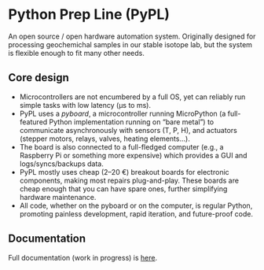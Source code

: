 # Python Prep Line (PyPL)

An open source / open hardware automation system. Originally designed for processing geochemichal samples in our stable isotope lab, but the system is flexible enough to fit many other needs.

## Core design

* Microcontrollers are not encumbered by a full OS, yet can reliably run simple tasks with low latency (μs to ms).
* PyPL uses a *pyboard*, a microcontroller running MicroPython (a full-featured Python implementation running on “bare metal”) to communicate asynchronously with sensors
(T, P, H), and actuators (stepper motors, relays, valves, heating elements...).
* The board is also connected to a full-fledged computer (e.g., a Raspberry Pi or something more expensive) which provides a GUI and logs/syncs/backups data.
* PyPL mostly uses cheap (2–20 €) breakout boards for electronic components, making most repairs plug-and-play. These boards are cheap enough that you can have spare ones, further simplifying hardware maintenance.
* All code, whether on the pyboard or on the computer, is regular Python, promoting painless
development, rapid iteration, and future-proof code.

## Documentation

Full documentation (work in progress) is [here](https://mdaeron.github.io/pypl/).
